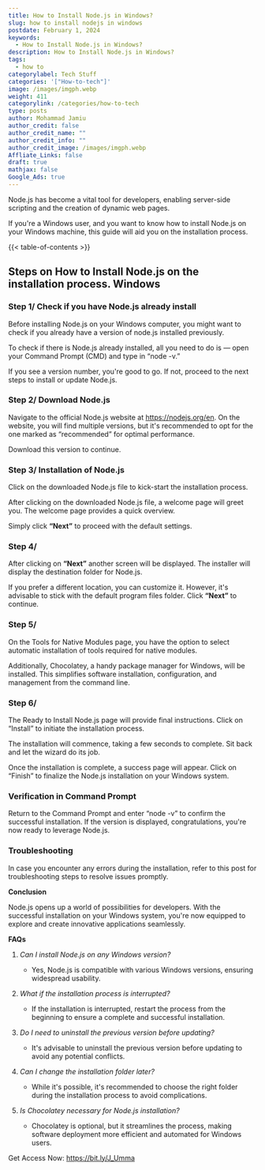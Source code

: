 ```yaml
---
title: How to Install Node.js in Windows?
slug: how to install nodejs in windows
postdate: February 1, 2024
keywords:
  - How to Install Node.js in Windows?
description: How to Install Node.js in Windows?
tags:
  - how to
categorylabel: Tech Stuff
categories: '["How-to-tech"]'
image: /images/imgph.webp
weight: 411
categorylink: /categories/how-to-tech
type: posts
author: Mohammad Jamiu
author_credit: false
author_credit_name: ""
author_credit_info: ""
author_credit_image: /images/imgph.webp
Affliate_Links: false
draft: true
mathjax: false
Google_Ads: true
---
```

Node.js has become a vital tool for developers, enabling server-side scripting and the creation of dynamic web pages. 

If you're a Windows user, and you want to know how to install Node.js on your Windows machine, this guide will aid you on the installation process.

{{< table-of-contents >}}

## Steps on How to Install Node.js on the installation process. Windows

### Step 1/ Check if you have Node.js already install

Before installing Node.js on your Windows computer, you might want to check if you already have a version of node.js installed previously. 

To check if there is Node.js already installed, all you need to do is — open your Command Prompt (CMD) and type in “node -v.”  

If you see a version number, you're good to go. If not, proceed to the next steps to install or update Node.js.

### Step 2/ Download Node.js

Navigate to the official Node.js website at <https://nodejs.org/en>. On the website, you will find multiple versions, but it's recommended to opt for the one marked as “recommended” for optimal performance. 

Download this version to continue.

### Step 3/ Installation of Node.js

Click on the downloaded Node.js file to kick-start the installation process. 

After clicking on the downloaded Node.js file, a welcome page will greet you. The welcome page provides a quick overview. 

Simply click **“Next”** to proceed with the default settings.

### Step 4/

After clicking on **“Next”** another screen will be displayed. The installer will display the destination folder for Node.js. 

If you prefer a different location, you can customize it. However, it's advisable to stick with the default program files folder. Click **“Next”** to continue.

### Step 5/

On the Tools for Native Modules page, you have the option to select automatic installation of tools required for native modules. 

Additionally, Chocolatey, a handy package manager for Windows, will be installed. This simplifies software installation, configuration, and management from the command line.

### Step 6/

The Ready to Install Node.js page will provide final instructions. Click on “Install” to initiate the installation process.

The installation will commence, taking a few seconds to complete. Sit back and let the wizard do its job.

Once the installation is complete, a success page will appear. Click on “Finish” to finalize the Node.js installation on your Windows system.

### **Verification in Command Prompt**

Return to the Command Prompt and enter “node -v” to confirm the successful installation. If the version is displayed, congratulations, you're now ready to leverage Node.js.

### **Troubleshooting**

In case you encounter any errors during the installation, refer to this post for troubleshooting steps to resolve issues promptly.

**Conclusion**

Node.js opens up a world of possibilities for developers. With the successful installation on your Windows system, you're now equipped to explore and create innovative applications seamlessly.

**FAQs**

1. *Can I install Node.js on any Windows version?*

   * Yes, Node.js is compatible with various Windows versions, ensuring widespread usability.
2. *What if the installation process is interrupted?*

   * If the installation is interrupted, restart the process from the beginning to ensure a complete and successful installation.
3. *Do I need to uninstall the previous version before updating?*

   * It's advisable to uninstall the previous version before updating to avoid any potential conflicts.
4. *Can I change the installation folder later?*

   * While it's possible, it's recommended to choose the right folder during the installation process to avoid complications.
5. *Is Chocolatey necessary for Node.js installation?*

   * Chocolatey is optional, but it streamlines the process, making software deployment more efficient and automated for Windows users.

Get Access Now: <https://bit.ly/J_Umma>